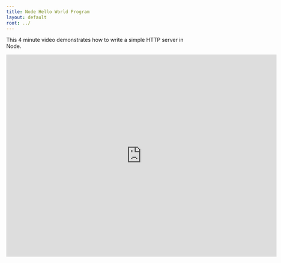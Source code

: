 ```yaml
---
title: Node Hello World Program
layout: default
root: ../
---
```


This 4 minute video demonstrates how to write a simple HTTP server in Node.

<iframe src="http://player.vimeo.com/video/33002243?title=0&amp;byline=0&amp;portrait=0" width="720" height="540" frameborder="0" webkitAllowFullScreen mozallowfullscreen allowFullScreen></iframe>
